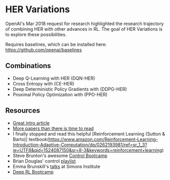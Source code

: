 # HER Variations

OpenAI's Mar 2018 request for research highlighted the research trajectory of combining HER with other advances in RL. The goal of HER Variations is to explore these possibilities. 

Requires baselines, which can be installed here: https://github.com/openai/baselines

## Combinations

* Deep Q-Learning with HER (DQN-HER) 
* Cross Entropy with (CE-HER)
* Deep Deterministic Policy Gradients with (DDPG-HER) 
* Proximal Policy Optimization with (PPO-HER)

## Resources

* [Great intro article](https://becominghuman.ai/learning-from-mistakes-with-hindsight-experience-replay-547fce2b3305)
* [More papers than there is time to read](https://github.com/junhyukoh/deep-reinforcement-learning-papers)
* I finally stopped and read this helpful [Reinforcement Learning (Sutton & Barto)] textbook(https://www.amazon.com/Reinforcement-Learning-Introduction-Adaptive-Computation/dp/0262193981/ref=sr_1_3?ie=UTF8&qid=1524087150&sr=8-3&keywords=reinforcement+learning)
* Steve Brunton's awesome [Control Bootcamp](https://www.youtube.com/channel/UCm5mt-A4w61lknZ9lCsZtBw)
* Brian Douglas' control [playlist](https://www.youtube.com/watch?v=oBc_BHxw78s&list=PLUMWjy5jgHK1NC52DXXrriwihVrYZKqjk)
* Emma Brunskill's [talks](https://www.youtube.com/watch?v=fIKkhoI1kF4&list=PLAsrlO2SCuzBVqN6V1CQSL4VdaGv7LawW) at Simons Institute
* [Deep RL Bootcamp](https://sites.google.com/view/deep-rl-bootcamp/lectures)
